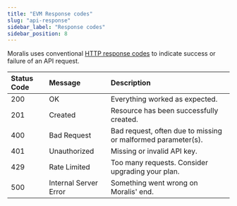 ```yaml
---
title: "EVM Response codes"
slug: "api-response"
sidebar_label: "Response codes"
sidebar_position: 8
---
```


Moralis uses conventional [HTTP response codes](https://developer.mozilla.org/en-US/docs/Web/HTTP/Status) to indicate success or failure of an API request.

| Status Code | Message               | Description                                                                                      |
| :---------- | :-------------------- | :----------------------------------------------------------------------------------------------- |
| 200         | OK                    | Everything worked as expected.                                                                   |
| 201         | Created               | Resource has been successfully created.                                                         |
| 400         | Bad Request           | Bad request, often due to missing or malformed parameter(s).                         |
| 401         | Unauthorized          | Missing or invalid API key.                                                                       |
| 429         | Rate Limited          | Too many requests. Consider upgrading your plan. |
| 500         | Internal Server Error | Something went wrong on Moralis' end.                                       |
